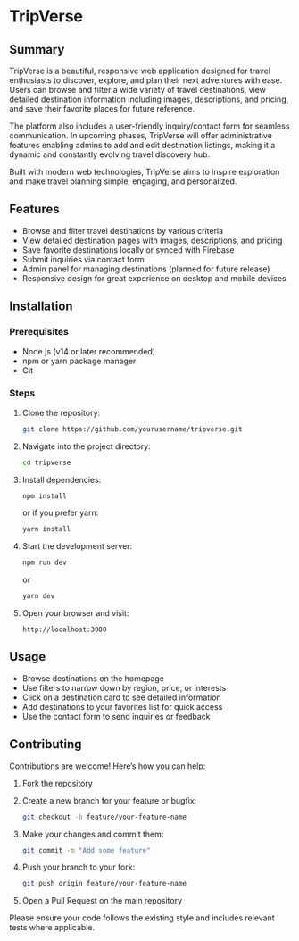 # TripVerse

## Summary

TripVerse is a beautiful, responsive web application designed for travel enthusiasts to discover, explore, and plan their next adventures with ease. Users can browse and filter a wide variety of travel destinations, view detailed destination information including images, descriptions, and pricing, and save their favorite places for future reference.

The platform also includes a user-friendly inquiry/contact form for seamless communication. In upcoming phases, TripVerse will offer administrative features enabling admins to add and edit destination listings, making it a dynamic and constantly evolving travel discovery hub.

Built with modern web technologies, TripVerse aims to inspire exploration and make travel planning simple, engaging, and personalized.

## Features

* Browse and filter travel destinations by various criteria
* View detailed destination pages with images, descriptions, and pricing
* Save favorite destinations locally or synced with Firebase
* Submit inquiries via contact form
* Admin panel for managing destinations (planned for future release)
* Responsive design for great experience on desktop and mobile devices

## Installation

### Prerequisites

* Node.js (v14 or later recommended)
* npm or yarn package manager
* Git

### Steps

1. Clone the repository:

   ```bash
   git clone https://github.com/yourusername/tripverse.git
   ```

2. Navigate into the project directory:

   ```bash
   cd tripverse
   ```

3. Install dependencies:

   ```bash
   npm install
   ```

   or if you prefer yarn:

   ```bash
   yarn install
   ```

4. Start the development server:

   ```bash
   npm run dev
   ```

   or

   ```bash
   yarn dev
   ```

5. Open your browser and visit:

   ```
   http://localhost:3000
   ```

## Usage

* Browse destinations on the homepage
* Use filters to narrow down by region, price, or interests
* Click on a destination card to see detailed information
* Add destinations to your favorites list for quick access
* Use the contact form to send inquiries or feedback

## Contributing

Contributions are welcome! Here’s how you can help:

1. Fork the repository
2. Create a new branch for your feature or bugfix:

   ```bash
   git checkout -b feature/your-feature-name
   ```
3. Make your changes and commit them:

   ```bash
   git commit -m "Add some feature"
   ```
4. Push your branch to your fork:

   ```bash
   git push origin feature/your-feature-name
   ```
5. Open a Pull Request on the main repository

Please ensure your code follows the existing style and includes relevant tests where applicable.
